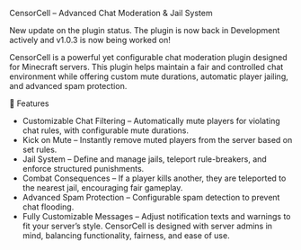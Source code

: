 CensorCell – Advanced Chat Moderation & Jail System

New update on the plugin status.
The plugin is now back in Development actively and v1.0.3 is now being worked on!

CensorCell is a powerful yet configurable chat moderation plugin designed for Minecraft servers. This plugin helps maintain a fair and controlled chat environment while offering custom mute durations, automatic player jailing, and advanced spam protection.

🔹 Features
- Customizable Chat Filtering – Automatically mute players for violating chat rules, with configurable mute durations.
- Kick on Mute – Instantly remove muted players from the server based on set rules.
- Jail System – Define and manage jails, teleport rule-breakers, and enforce structured punishments.
- Combat Consequences – If a player kills another, they are teleported to the nearest jail, encouraging fair gameplay.
- Advanced Spam Protection – Configurable spam detection to prevent chat flooding.
- Fully Customizable Messages – Adjust notification texts and warnings to fit your server’s style.
CensorCell is designed with server admins in mind, balancing functionality, fairness, and ease of use.
